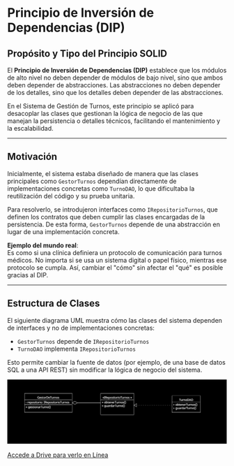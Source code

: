 # Principio de Inversión de Dependencias (DIP)

## Propósito y Tipo del Principio SOLID
El **Principio de Inversión de Dependencias (DIP)** establece que los módulos de alto nivel no deben depender de módulos de bajo nivel, sino que ambos deben depender de abstracciones. Las abstracciones no deben depender de los detalles, sino que los detalles deben depender de las abstracciones.

En el Sistema de Gestión de Turnos, este principio se aplicó para desacoplar las clases que gestionan la lógica de negocio de las que manejan la persistencia o detalles técnicos, facilitando el mantenimiento y la escalabilidad.

---

## Motivación
Inicialmente, el sistema estaba diseñado de manera que las clases principales como `GestorTurnos` dependían directamente de implementaciones concretas como `TurnoDAO`, lo que dificultaba la reutilización del código y su prueba unitaria.

Para resolverlo, se introdujeron interfaces como `IRepositorioTurnos`, que definen los contratos que deben cumplir las clases encargadas de la persistencia. De esta forma, `GestorTurnos` depende de una abstracción en lugar de una implementación concreta.

**Ejemplo del mundo real**:  
Es como si una clínica definiera un protocolo de comunicación para turnos médicos. No importa si se usa un sistema digital o papel físico, mientras ese protocolo se cumpla. Así, cambiar el "cómo" sin afectar el "qué" es posible gracias al DIP.

---

## Estructura de Clases
El siguiente diagrama UML muestra cómo las clases del sistema dependen de interfaces y no de implementaciones concretas:

- `GestorTurnos` depende de `IRepositorioTurnos`
- `TurnoDAO` implementa `IRepositorioTurnos`

Esto permite cambiar la fuente de datos (por ejemplo, de una base de datos SQL a una API REST) sin modificar la lógica de negocio del sistema.

![Diagrama DIP](../imagenes_y_enlaces_necesarios/diagrama_dip.png)

[Accede a Drive para verlo en Línea](https://drive.google.com/file/d/1wUbIq8dz1IduNQbmV22WZc_XIzrTHYdV/view?usp=sharing)

